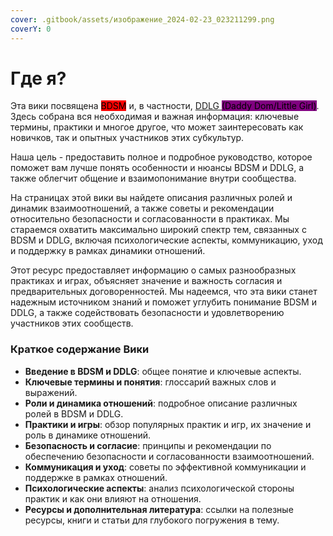 ```yaml
---
cover: .gitbook/assets/изображение_2024-02-23_023211299.png
coverY: 0
---
```


# Где я?

Эта вики посвящена <mark style="background-color:red;">BDSM</mark> и, в частности, [DDLG ](terminology/ddlg.md)<mark style="background-color:purple;">(Daddy Dom/Little Girl)</mark>. Здесь собрана вся необходимая и важная информация: ключевые термины, практики и многое другое, что может заинтересовать как новичков, так и опытных участников этих субкультур.&#x20;

Наша цель - предоставить полное и подробное руководство, которое поможет вам лучше понять особенности и нюансы BDSM и DDLG, а также облегчит общение и взаимопонимание внутри сообщества.

На страницах этой вики вы найдете описания различных ролей и динамик взаимоотношений, а также советы и рекомендации относительно безопасности и согласованности в практиках. Мы стараемся охватить максимально широкий спектр тем, связанных с BDSM и DDLG, включая психологические аспекты, коммуникацию, уход и поддержку в рамках динамики отношений.

Этот ресурс предоставляет информацию о самых разнообразных практиках и играх, объясняет значение и важность согласия и предварительных договоренностей. Мы надеемся, что эта вики станет надежным источником знаний и поможет углубить понимание BDSM и DDLG, а также содействовать безопасности и удовлетворению участников этих сообществ.

### Краткое содержание Вики

* **Введение в BDSM и DDLG**: общее понятие и ключевые аспекты.
* **Ключевые термины и понятия**: глоссарий важных слов и выражений.
* **Роли и динамика отношений**: подробное описание различных ролей в BDSM и DDLG.
* **Практики и игры**: обзор популярных практик и игр, их значение и роль в динамике отношений.
* **Безопасность и согласие**: принципы и рекомендации по обеспечению безопасности и согласованности взаимоотношений.
* **Коммуникация и уход**: советы по эффективной коммуникации и поддержке в рамках отношений.
* **Психологические аспекты**: анализ психологической стороны практик и как они влияют на отношения.
* **Ресурсы и дополнительная литература**: ссылки на полезные ресурсы, книги и статьи для глубокого погружения в тему.
